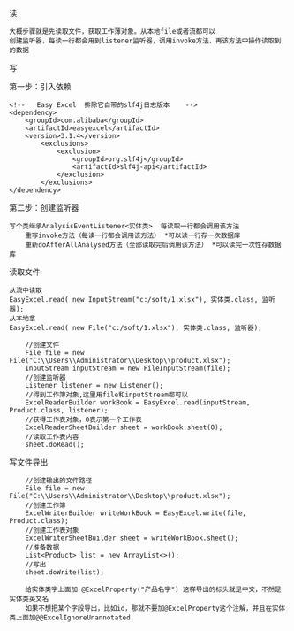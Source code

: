读

    大概步骤就是先读取文件，获取工作薄对象。从本地file或者流都可以
    创建监听器，每读一行都会用到listener监听器，调用invoke方法，再该方法中操作读取到的数据
写
    

第一步：引入依赖

    <!--   Easy Excel  排除它自带的slf4j日志版本    -->
    <dependency>
        <groupId>com.alibaba</groupId>
        <artifactId>easyexcel</artifactId>
        <version>3.1.4</version>
            <exclusions>
                <exclusion>
                    <groupId>org.slf4j</groupId>
                    <artifactId>slf4j-api</artifactId>
                </exclusion>
            </exclusions>
    </dependency>

第二步：创建监听器
    
    写个类继承AnalysisEventListener<实体类>  每读取一行都会调用该方法
        重写invoke方法（每读一行都会调用该方法） *可以读一行存一次数据库
        重新doAfterAllAnalysed方法（全部读取完后调用该方法） *可以读完一次性存数据库

读取文件

    从流中读取
    EasyExcel.read( new InputStream("c:/soft/1.xlsx"), 实体类.class, 监听器);
    从本地拿
    EasyExcel.read( new File("c:/soft/1.xlsx"), 实体类.class, 监听器);

        //创建文件
        File file = new File("C:\\Users\\Administrator\\Desktop\\product.xlsx");
        InputStream inputStream = new FileInputStream(file);
        //创建监听器
        Listener listener = new Listener();
        //得到工作簿对象,这里用file和inputStream都可以
        ExcelReaderBuilder workBook = EasyExcel.read(inputStream, Product.class, listener);
        //获得工作表对象，0表示第一个工作表
        ExcelReaderSheetBuilder sheet = workBook.sheet(0);
        //读取工作表内容
        sheet.doRead();

写文件导出
    
        //创建输出的文件路径
        File file = new File("C:\\Users\\Administrator\\Desktop\\product.xlsx");
        //创建工作簿
        ExcelWriterBuilder writeWorkBook = EasyExcel.write(file, Product.class);
        //创建工作表对象
        ExcelWriterSheetBuilder sheet = writeWorkBook.sheet();
        //准备数据
        List<Product> list = new ArrayList<>();
        //写出
        sheet.doWrite(list);

        给实体类字上面加 @ExcelProperty("产品名字") 这样导出的标头就是中文，不然是实体类英文名
        如果不想把某个字段导出，比如id，那就不要加@ExcelProperty这个注解，并且在实体类上面加@@ExcelIgnoreUnannotated

    
